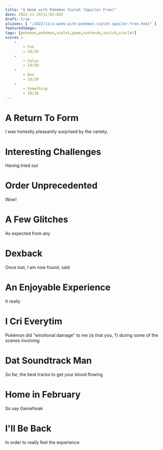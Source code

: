 ```yaml
---
title: "A Week with Pokémon Violet (Spoiler Free)"
date: 2022-11-25T11:02:03Z
draft: true
aliases: [ "/2022/11/a-week-with-pokémon-violet-spoiler-free.html" ]
featuredImage:
tags: [pokemon,pokémon,violet,game,nintendo,switch,scarlet]
scores :
    -
        - Fun
        - 10/10
    -
        - Value
        - 10/10
    -
        - Dex
        - 10/10
    -
        - Something
        - 10/10
---
```


# A Return To Form

I was honestly pleasantly surprised by the variety,

# Interesting Challenges

Having tried out

# Order Unprecedented

Wow!

# A Few Glitches

As expected from any

# Dexback

Once lost, I am now found, said

# An Enjoyable Experience

It really

# I Cri Everytim

Pokémon did "emotional damage" to me (is that you, ?) during some of the scenes involving

# Dat Soundtrack Man

So far, the best tracks to get your blood flowing

# Home in February

So say Gamefreak

# I'll Be Back

In order to really feel the experience